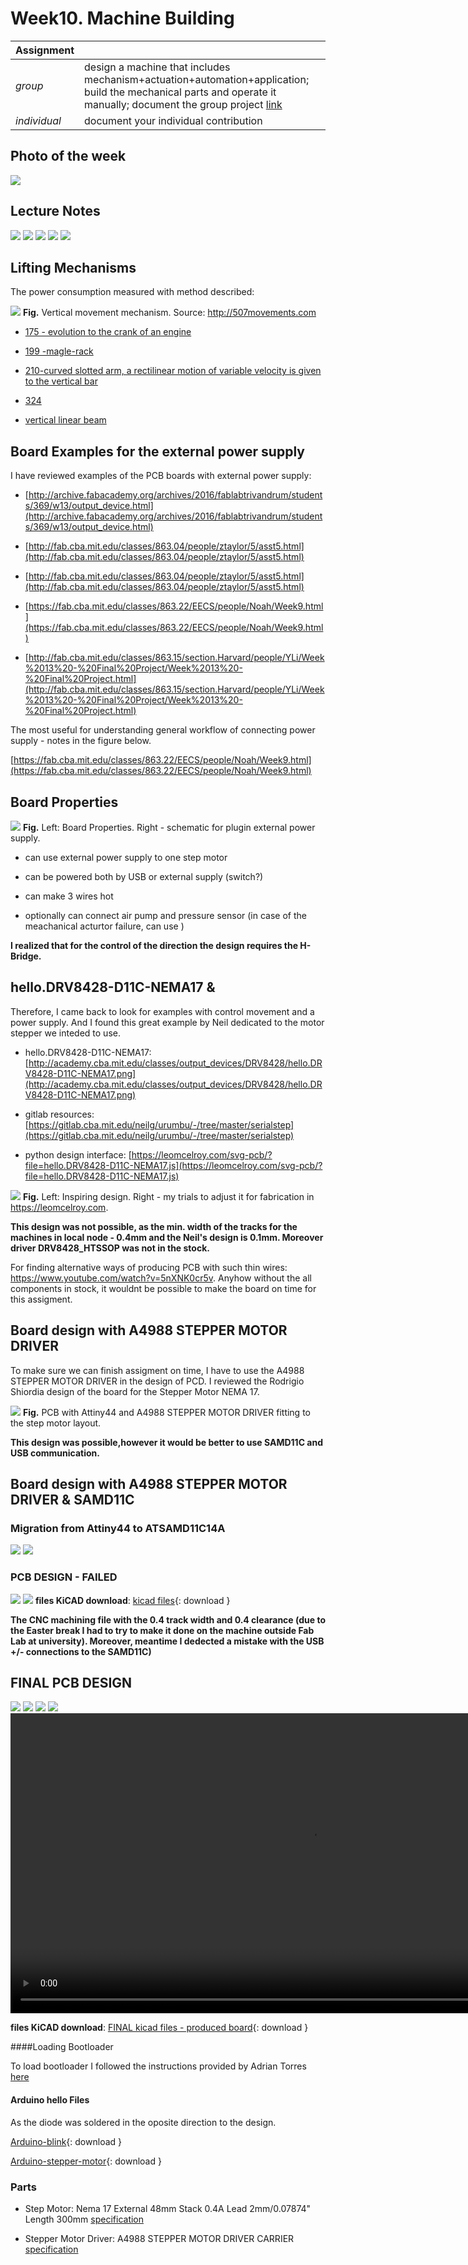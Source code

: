 # **Week10.** Machine Building


|Assignment    |                          |
| ----------- | ------------------------------------ |
| *group*       |  design a machine that includes mechanism+actuation+automation+application; build the mechanical parts and operate it manually; document the group project [link](https://fabacademy.org/2023/labs/ciudadmexico/group%20assignments/machine-design/) |
| *individual*      |   document your individual contribution|


## Photo of the week

![](../images/week10/photo-of-the-week10.png)


## Lecture Notes

![](../images/week10/week10-.png)
![](../images/week10/week10-2.png)
![](../images/week10/week10-3.png)
![](../images/week10/week10-4.png)
![](../images/week10/week10-5.png)


## Lifting Mechanisms
The power consumption measured with method described:

![](../images/week10/week10-7.png)
**Fig.** Vertical movement mechanism. Source: http://507movements.com

- [175 - evolution to the crank of an engine](http://507movements.com/mm_175.html)

- [199 -magle-rack](http://507movements.com/mm_199.html)

- [210-curved slotted arm, a rectilinear motion of variable velocity is given to the vertical bar](http://507movements.com/mm_210.html)

- [324](http://507movements.com/mm_324.html)

- [vertical linear beam](https://www.youtube.com/watch?v=cP3-XVwzyDU)



## Board Examples for the external power supply
I have reviewed examples of the PCB boards with external power supply:

- [http://archive.fabacademy.org/archives/2016/fablabtrivandrum/students/369/w13/output_device.html](http://archive.fabacademy.org/archives/2016/fablabtrivandrum/students/369/w13/output_device.html)

- [http://fab.cba.mit.edu/classes/863.04/people/ztaylor/5/asst5.html](http://fab.cba.mit.edu/classes/863.04/people/ztaylor/5/asst5.html)

- [http://fab.cba.mit.edu/classes/863.04/people/ztaylor/5/asst5.html](http://fab.cba.mit.edu/classes/863.04/people/ztaylor/5/asst5.html)

- [https://fab.cba.mit.edu/classes/863.22/EECS/people/Noah/Week9.html](https://fab.cba.mit.edu/classes/863.22/EECS/people/Noah/Week9.html)


- [http://fab.cba.mit.edu/classes/863.15/section.Harvard/people/YLi/Week%2013%20-%20Final%20Project/Week%2013%20-%20Final%20Project.html](http://fab.cba.mit.edu/classes/863.15/section.Harvard/people/YLi/Week%2013%20-%20Final%20Project/Week%2013%20-%20Final%20Project.html)

The most useful for understanding general workflow of connecting power supply - notes in the figure below.

[https://fab.cba.mit.edu/classes/863.22/EECS/people/Noah/Week9.html](https://fab.cba.mit.edu/classes/863.22/EECS/people/Noah/Week9.html)



## Board Properties

![](../images/week10/week10-6.png)
**Fig.** Left: Board Properties. Right - schematic for plugin external power supply.


- can use external power supply to one step motor

- can be powered both by USB or external supply (switch?)

- can make 3 wires hot

- optionally can connect air pump and pressure sensor (in case of the meachanical acturtor failure, can use )

**I realized that for the control of the direction the design requires the H-Bridge.**



## hello.DRV8428-D11C-NEMA17 &
Therefore, I came back to look for examples with control movement and a power supply.
And I found this great example by Neil dedicated to the motor stepper we inteded to use.

- hello.DRV8428-D11C-NEMA17:  [http://academy.cba.mit.edu/classes/output_devices/DRV8428/hello.DRV8428-D11C-NEMA17.png](http://academy.cba.mit.edu/classes/output_devices/DRV8428/hello.DRV8428-D11C-NEMA17.png)

- gitlab resources: [https://gitlab.cba.mit.edu/neilg/urumbu/-/tree/master/serialstep](https://gitlab.cba.mit.edu/neilg/urumbu/-/tree/master/serialstep)

- python design interface: [https://leomcelroy.com/svg-pcb/?file=hello.DRV8428-D11C-NEMA17.js](https://leomcelroy.com/svg-pcb/?file=hello.DRV8428-D11C-NEMA17.js)


![](../images/week10/week10-8.png)
**Fig.** Left: Inspiring design. Right - my trials to adjust it for fabrication in https://leomcelroy.com.


**This design was not possible, as the min. width of the tracks for the machines in local node - 0.4mm and the Neil's design is 0.1mm. Moreover driver DRV8428_HTSSOP was not in the stock.**

For finding alternative ways of producing PCB with such thin wires: https://www.youtube.com/watch?v=5nXNK0cr5v. Anyhow without the all components in stock, it wouldnt be possible to make the board on time for this assigment.


## Board design with A4988 STEPPER MOTOR DRIVER
To make sure we can finish assigment on time, I have to use the A4988 STEPPER MOTOR DRIVER in the design of PCD. I reviewed the Rodrigio Shiordia design of the board for the Stepper Motor NEMA 17.


![](../images/week10/week10-9.png)
**Fig.** PCB with Attiny44 and A4988 STEPPER MOTOR DRIVER fitting to the step motor layout.

**This design was possible,however it would be better to use SAMD11C and USB communication.**

## Board design with A4988 STEPPER MOTOR DRIVER & SAMD11C



### Migration from Attiny44 to ATSAMD11C14A
![](../images/week10/week10-10.png)
![](../images/week10/week10-11.png)

### PCB DESIGN - FAILED
![](../images/week10/week10-12.png)
![](../images/week10/N17SAMDacaRodrigoGDN-USB-parts.png)
**files KiCAD download**: [kicad files](../files/N17SAMD11-GDN-USB-Edge_Cuts.zip){: download }

**The CNC machining file with the 0.4 track width and 0.4 clearance (due to the Easter break I had to try to make it done on the machine outside Fab Lab at university). Moreover, meantime I dedected a mistake with the USB +/- connections to the SAMD11C)**

## FINAL PCB DESIGN
![](../images/week10/week10-13.png)
![](../images/week10/week10-132.png)
![](../images/week10/week10-133.png)
![](../images/week10/week10-134.png)
<video width="960"  controls>
  <source src="../../images/week10/WhatsApp Video 2023-04-12 at 06.23.37.mp4" type="video/mp4">
</video>

**files KiCAD download**: [FINAL kicad files - produced board](../files/N17SAMDacaNeil.zip){: download }

####Loading Bootloader

To load bootloader I followed the instructions provided by Adrian Torres [here](http://fabacademy.org/2020/labs/leon/students/adrian-torres/samdino.html)

#### Arduino hello Files
As the diode was soldered in the oposite direction to the design.

[Arduino-blink](../files/samd-blink.ino){: download }

[Arduino-stepper-motor](../files/samd-stepper-motor.ino){: download }

### Parts


- Step Motor: Nema 17 External 48mm Stack 0.4A Lead 2mm/0.07874" Length 300mm [specification](https://www.oyostepper.com/goods-151-Nema-17-External-48mm-Stack-04A-Lead-2mm007874-Length-300mm.html)

- Stepper Motor Driver: A4988 STEPPER MOTOR DRIVER CARRIER [specification](https://www.snapeda.com/parts/A4988%20STEPPER%20MOTOR%20DRIVER%20CARRIER/Pololu/view-part/)
